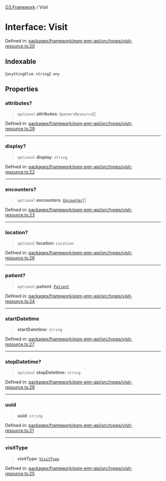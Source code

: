 [O3 Framework](../API.md) / Visit

# Interface: Visit

Defined in: [packages/framework/esm-emr-api/src/types/visit-resource.ts:20](https://github.com/openmrs/openmrs-esm-core/blob/main/packages/framework/esm-emr-api/src/types/visit-resource.ts#L20)

## Indexable

\[`anythingElse`: `string`\]: `any`

## Properties

### attributes?

> `optional` **attributes**: `OpenmrsResource`[]

Defined in: [packages/framework/esm-emr-api/src/types/visit-resource.ts:29](https://github.com/openmrs/openmrs-esm-core/blob/main/packages/framework/esm-emr-api/src/types/visit-resource.ts#L29)

***

### display?

> `optional` **display**: `string`

Defined in: [packages/framework/esm-emr-api/src/types/visit-resource.ts:22](https://github.com/openmrs/openmrs-esm-core/blob/main/packages/framework/esm-emr-api/src/types/visit-resource.ts#L22)

***

### encounters?

> `optional` **encounters**: [`Encounter`](Encounter.md)[]

Defined in: [packages/framework/esm-emr-api/src/types/visit-resource.ts:23](https://github.com/openmrs/openmrs-esm-core/blob/main/packages/framework/esm-emr-api/src/types/visit-resource.ts#L23)

***

### location?

> `optional` **location**: `Location`

Defined in: [packages/framework/esm-emr-api/src/types/visit-resource.ts:26](https://github.com/openmrs/openmrs-esm-core/blob/main/packages/framework/esm-emr-api/src/types/visit-resource.ts#L26)

***

### patient?

> `optional` **patient**: [`Patient`](Patient.md)

Defined in: [packages/framework/esm-emr-api/src/types/visit-resource.ts:24](https://github.com/openmrs/openmrs-esm-core/blob/main/packages/framework/esm-emr-api/src/types/visit-resource.ts#L24)

***

### startDatetime

> **startDatetime**: `string`

Defined in: [packages/framework/esm-emr-api/src/types/visit-resource.ts:27](https://github.com/openmrs/openmrs-esm-core/blob/main/packages/framework/esm-emr-api/src/types/visit-resource.ts#L27)

***

### stopDatetime?

> `optional` **stopDatetime**: `string`

Defined in: [packages/framework/esm-emr-api/src/types/visit-resource.ts:28](https://github.com/openmrs/openmrs-esm-core/blob/main/packages/framework/esm-emr-api/src/types/visit-resource.ts#L28)

***

### uuid

> **uuid**: `string`

Defined in: [packages/framework/esm-emr-api/src/types/visit-resource.ts:21](https://github.com/openmrs/openmrs-esm-core/blob/main/packages/framework/esm-emr-api/src/types/visit-resource.ts#L21)

***

### visitType

> **visitType**: [`VisitType`](VisitType.md)

Defined in: [packages/framework/esm-emr-api/src/types/visit-resource.ts:25](https://github.com/openmrs/openmrs-esm-core/blob/main/packages/framework/esm-emr-api/src/types/visit-resource.ts#L25)
